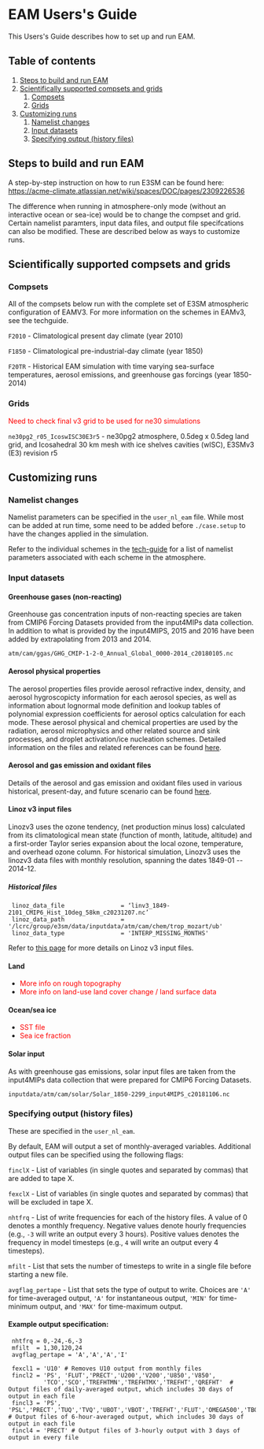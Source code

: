 
# EAM Users's Guide

This Users's Guide describes how to set up and run EAM.

## Table of contents

1. [Steps to build and run EAM](#steps-to-build-and-run-eam)
2. [Scientifically supported compsets and grids](#scientifically-supported-compsets-and-grids)
    1. [Compsets](#compsets)
    2. [Grids](#grids)
3. [Customizing runs](#customizing-runs)
    1. [Namelist changes](#namelist-changes)
    2. [Input datasets](#input-datasets)
    3. [Specifying output (history files)](#specifying-output-history-files)

## Steps to build and run EAM

A step-by-step instruction on how to run E3SM can be found here: https://acme-climate.atlassian.net/wiki/spaces/DOC/pages/2309226536

The difference when running in atmosphere-only mode (without an interactive ocean or sea-ice) would be to change the compset and grid. Certain namelist paramters, input data files, and output file specifcations can also be modified. These are described below as ways to customize runs. 

## Scientifically supported compsets and grids

### Compsets

All of the compsets below run with the complete set of E3SM atmospheric configuration of EAMV3. For more information on the schemes in EAMv3, see the techguide.

`F2010` - Climatological present day climate (year 2010)

`F1850` - Climatological pre-industrial-day climate (year 1850)

`F20TR` - Historical EAM simulation with time varying sea-surface temperatures, aerosol emissions, and greenhouse gas forcings (year 1850-2014)

### Grids

<span style="color:red">Need to check final v3 grid to be used for ne30 simulations</span>

`ne30pg2_r05_IcoswISC30E3r5` - ne30pg2 atmosphere, 0.5deg x 0.5deg land grid, and Icosahedral 30 km mesh with ice shelves cavities (wISC), E3SMv3 (E3) revision r5

## Customizing runs

### Namelist changes

Namelist parameters can be specified in the `user_nl_eam` file. While most can be added at run time, some need to be added before `./case.setup` to have the changes applied in the simulation. 

Refer to the individual schemes in the [tech-guide](../tech-guide/index.md) for a list of namelist parameters associated with each scheme in the atmosphere.

### Input datasets

#### Greenhouse gases (non-reacting)

Greenhouse gas concentration inputs of non-reacting species are taken from CMIP6 Forcing Datasets provided from the input4MIPs data collection. In addition to what is provided by the input4MIPS, 2015 and 2016 have been added by extrapolating from 2013 and 2014. 

```
atm/cam/ggas/GHG_CMIP-1-2-0_Annual_Global_0000-2014_c20180105.nc
```

#### Aerosol physical properties

The aerosol properties files provide aerosol refractive index, density, and aerosol hygroscopicty information for each aerosol species, as well as information about lognormal mode definition and lookup tables of polynomial expression coefficients for aerosol optics calculation for each mode. These aerosol physical and chemical properties are used by the radiation, aerosol microphysics and other related source and sink processes, and droplet activation/ice nucleation schemes. Detailed information on the files and related references can be found [here](aerosol_phys_prop.md).

#### Aerosol and gas emission and oxidant files 

Details of the aerosol and gas emission and oxidant files used in various historical, present-day, and future scenario can be found [here](emission_oxidant_files.md).

#### Linoz v3 input files

Linozv3 uses the ozone tendency, (net production minus loss) calculated from its climatological mean state (function of month, latitude, altitude) and a first-order Taylor series expansion about the local ozone, temperature, and overhead ozone column. For historical simulation, Linozv3 uses the linozv3 data files with monthly resolution, spanning the dates 1849-01 -- 2014-12.

##### Historical files

```
 linoz_data_file                = ‘linv3_1849-2101_CMIP6_Hist_10deg_58km_c20231207.nc’
 linoz_data_path                = '/lcrc/group/e3sm/data/inputdata/atm/cam/chem/trop_mozart/ub'
 linoz_data_type                = 'INTERP_MISSING_MONTHS'
```

Refer to [this page](https://acme-climate.atlassian.net/wiki/spaces/DOC/pages/3764486280/Production+of+the+Linoz+v3+data) for more details on Linoz v3 input files. 

#### Land

- <span style="color:red">More info on rough topography</span>
- <span style="color:red">More info on land-use land cover change / land surface data</span>

#### Ocean/sea ice

- <span style="color:red">SST file</span>
- <span style="color:red">Sea ice fraction</span>

#### Solar input

As with greenhouse gas emissions, solar input files are taken from the input4MIPs data collection that were prepared for CMIP6 Forcing Datasets.

```
inputdata/atm/cam/solar/Solar_1850-2299_input4MIPS_c20181106.nc
```

### Specifying output (history files)

These are specified in the `user_nl_eam`. 

By default, EAM will output a set of monthly-averaged variables. Additional output files can be specified using the following flags:

`finclX` - List of variables (in single quotes and separated by commas) that are added to tape X.

`fexclX` - List of variables (in single quotes and separated by commas) that will be excluded in tape X.

`nhtfrq` - List of write frequencies for each of the history files. A value of 0 denotes a monthly frequency. Negative values denote hourly frequencies (e.g., `-3` will write an output every 3 hours). Positive values denotes the frequency in model timesteps (e.g., `4` will write an output every 4 timesteps).

`mfilt` - List that sets the number of timesteps to write in a single file before starting a new file.

`avgflag_pertape` - List that sets the type of output to write. Choices are `'A'` for time-averaged output, `'A'` for instantaneous output, `'MIN'` for time-minimum output, and `'MAX'` for time-maximum output. 


#### Example output specification:

```
 nhtfrq = 0,-24,-6,-3
 mfilt  = 1,30,120,24
 avgflag_pertape = 'A','A','A','I'

 fexcl1 = 'U10' # Removes U10 output from monthly files
 fincl2 = 'PS', 'FLUT','PRECT','U200','V200','U850','V850',
          'TCO','SCO','TREFHTMN','TREFHTMX','TREFHT','QREFHT'  # Output files of daily-averaged output, which includes 30 days of output in each file
 fincl3 = 'PS', 'PSL','PRECT','TUQ','TVQ','UBOT','VBOT','TREFHT','FLUT','OMEGA500','TBOT','U850','V850','U200','V200','T200','T500','Z700'  # Output files of 6-hour-averaged output, which includes 30 days of output in each file
 fincl4 = 'PRECT' # Output files of 3-hourly output with 3 days of output in every file
 ```